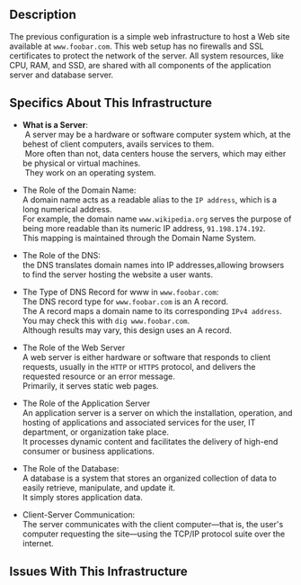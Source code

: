 ## Description

The previous configuration is a simple web infrastructure to host a Web site available at `www.foobar.com`.
This web setup has no firewalls and SSL certificates to protect the network of the server.
All system resources, like CPU, RAM, and SSD, are shared with all components of the application server and database server.


## Specifics About This Infrastructure

- **What is a Server**:
<br/>&nbsp;A server may be a hardware or software computer system which, at the behest of client computers, avails services to them.
<br/>&nbsp;More often than not, data centers house the servers, which may either be physical or virtual machines.
<br/>&nbsp;They work on an operating system.

- The Role of the Domain Name:
<br/>A domain name acts as a readable alias to the `IP address`, which is a long numerical address.
<br/>For example, the domain name `www.wikipedia.org` serves the purpose of being more readable than its numeric IP address, `91.198.174.192`.
<br/>This mapping is maintained through the Domain Name System.

- The Role of the DNS:
<br/>the DNS translates domain names into IP addresses,allowing browsers to find the server hosting the website a user wants.

- The Type of DNS Record for www in `www.foobar.com`:
<br/>The DNS record type for `www.foobar.com` is an A record.
<br/>The A record maps a domain name to its corresponding `IPv4 address`.
<br/>You may check this with `dig www.foobar.com`.
<br/>Although results may vary, this design uses an A record.

- The Role of the Web Server
<br/>A web server is either hardware or software that responds to client requests, usually in the `HTTP` or `HTTPS` protocol, and delivers the requested resource or an error message.
<br/>Primarily, it serves static web pages.

- The Role of the Application Server
<br/>An application server is a server on which the installation, operation, and hosting of applications and associated services for the user, IT department, or organization take place.
<br/>It processes dynamic content and facilitates the delivery of high-end consumer or business applications.

- The Role of the Database:
<br/>A database is a system that stores an organized collection of data to easily retrieve, manipulate, and update it.
<br/>It simply stores application data.

- Client-Server Communication:
<br/>The server communicates with the client computer—that is, the user's computer requesting the site—using the TCP/IP protocol suite over the internet.


## Issues With This Infrastructure


